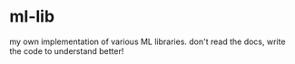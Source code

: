 # ml-lib
my own implementation of various ML libraries. don't read the docs, write the code to understand better!
